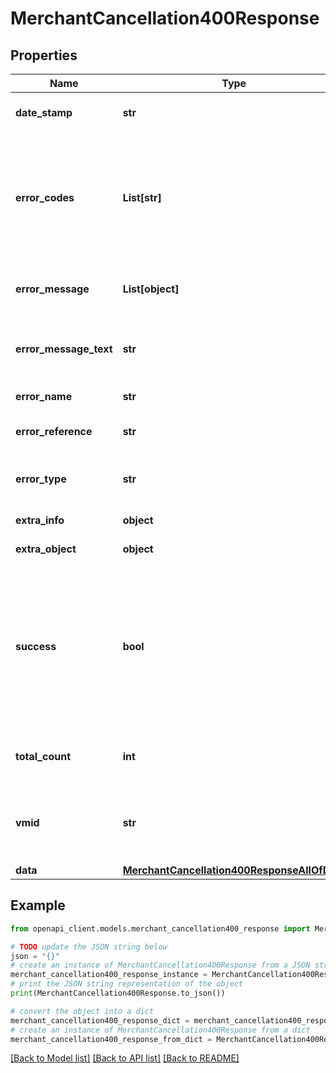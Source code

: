 # MerchantCancellation400Response


## Properties

Name | Type | Description | Notes
------------ | ------------- | ------------- | -------------
**date_stamp** | **str** | **timestamp** of *this* response | [optional] 
**error_codes** | **List[str]** | **array** of error codes pertaining to *this* error - See: [Viator API error codes](#section/Appendices/Viator-API-error-codes) for a list of possible error codes  | [optional] 
**error_message** | **List[object]** | **array** of error message strings | [optional] 
**error_message_text** | **str** | **array** of error message strings in plain text | [optional] 
**error_name** | **str** | **name** of *this* type of error | [optional] 
**error_reference** | **str** | **reference number** of *this* error | [optional] 
**error_type** | **str** | **code** specifying the type of error | [optional] 
**extra_info** | **object** | ignore (Viator only) | [optional] 
**extra_object** | **object** | ignore (Viator only) | [optional] 
**success** | **bool** | **boolean indicator** of *this* request&#39;s outcome - &#x60;true&#x60;: the request was successful with no errors - &#x60;false&#x60;: an error was encountered  | [optional] 
**total_count** | **int** | **number** of results available for *this* service  | [optional] 
**vmid** | **str** | **unique numeric id** of the server that processed *this* request | [optional] 
**data** | [**MerchantCancellation400ResponseAllOfData**](MerchantCancellation400ResponseAllOfData.md) |  | [optional] 

## Example

```python
from openapi_client.models.merchant_cancellation400_response import MerchantCancellation400Response

# TODO update the JSON string below
json = "{}"
# create an instance of MerchantCancellation400Response from a JSON string
merchant_cancellation400_response_instance = MerchantCancellation400Response.from_json(json)
# print the JSON string representation of the object
print(MerchantCancellation400Response.to_json())

# convert the object into a dict
merchant_cancellation400_response_dict = merchant_cancellation400_response_instance.to_dict()
# create an instance of MerchantCancellation400Response from a dict
merchant_cancellation400_response_from_dict = MerchantCancellation400Response.from_dict(merchant_cancellation400_response_dict)
```
[[Back to Model list]](../README.md#documentation-for-models) [[Back to API list]](../README.md#documentation-for-api-endpoints) [[Back to README]](../README.md)


